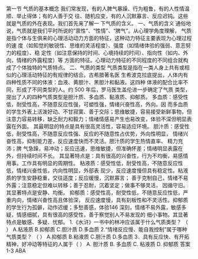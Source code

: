 第一节 气质的基本概念
我们常发现，有的人脾气暴躁、行为粗鲁，有的人性情温顺、举止得体；有的人善于交
往、随机应变，有的人沉默寡言、反应迟钝。这些就是气质的外在表现。我们首先来了解一
下气质的含义。
一、气质的含义
通俗地说，气质就是我们平时所说的“禀性”、“性情”、“脾气”。从心理学角度理解，
气质是指个体与生俱来的心理活动动力方面的特征，这种动力特征主要表现为心理过程的速
度（如知觉的敏锐性、思维的灵活程度）、强度（如情绪体验的强弱、意志努力的程度）、稳
定性（如注意保持的时间、心境持续的时间）、指向性（如内、外向，情绪的外露程度）等
方面的特征。心理动力特征的不同程度的不同组合就构成了个体独特的气质特点。
二、气质的类型
气质类型是指在一类人身上共有或相似的心理活动特征的有规律的结合。古希腊著名医
生希波克拉底提出，人体内有四种性质不同的体液：血液、黄胆汁、黑胆汁和黏液。这四种
体液的配合比率不同，形成了不同类型的人。约 500 年后，罗马医生盖伦进一步确定了气质
类型，提出了人的四种气质类型是胆汁质、多血质、黏液质、抑郁质。
多血质：感受性低，耐受性高，不随意反应性强，可塑性强，情绪兴奋性高，外向。因
而多血质的学生外表上活泼好动、不甘寂寞、善于交际；思维敏捷，容易接受新鲜事物，但
注意力容易转移，缺乏耐力和毅力；情绪情感易产生也易改变，体验不深但明显表露在外面。
其最明显的特点是具有很高灵活性，容易适应环境。
胆汁质：感受性低，耐受性高，不随意反应性强、反应的不随意性占优势，外向性明显，
情绪兴奋性高，抑制能力差，反应速度快而不灵活。胆汁质的学生热情直率、 精力充沛；脾
气急躁，易冲动；反应迅速，思维敏捷，但准确怀差；情绪明显表露在外，但持续时间不长。
其显著特点是：具有很高的兴奋性，行为不均衡，易感情用事。工作具有明显的周期性。
粘液质：感受性低，耐受性高，不随意反应性低，情绪兴奋性低，内向性明显，外部表
现少，反应速度慢但具有稳定性。粘液质的学生安静稳重，交往适度；反应缓慢，沉默寡言；
善于克制自己，情绪不易外露；注意稳定但难以转移；善于忍耐，沉着坚定；做事不够灵活，
因循守旧。其显著特点是安静、均衡。
抑郁质：感受性高，耐受性低，不随意反应性低，严重内向，情绪兴奋性高且体验深，
反应速度慢，具有刻板性和不灵活性。抑郁质的学生行为孤僻，动作迟缓；多愁善感，体验146
深刻，情绪不易外露，敏感多疑，情感细腻，具有很高的感受性，善于察觉别人不易发现的
细小事物。其显著特点是敏感、多疑、忧郁。
1.《水浒》一书中的林冲应该属于什么气质类型？ （ ）
A.粘液质 B.抑郁质 C.胆汁质 D.多血质
2.“情绪反应慢、能自我控制”属于哪种气质类型？ （ ）
A.抑郁质 B.粘液质 C.胆汁质 D.多血质
3．具有反应快、有开拓精神，好冲动等特征的人属于（ ）
A. 胆汁质 B. 多血质 C. 粘液质 D. 抑郁质
答案 1-3 ABA